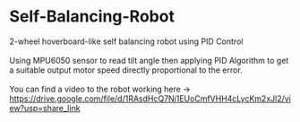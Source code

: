# Self-Balancing-Robot

2-wheel hoverboard-like self balancing robot using PID Control
</br></br>
Using MPU6050 sensor to read tilt angle then applying PID Algorithm to get a suitable output motor speed directly proportional to the error.
</br></br>
You can find a video to the robot working here -> https://drive.google.com/file/d/1RAsdHcQ7Ni1EUoCmfVHH4cLycKm2xJl2/view?usp=share_link
